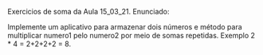 Exercicios de soma da Aula 15_03_21.
Enunciado:

Implemente um aplicativo para armazenar dois números e método para multiplicar numero1 pelo numero2 por meio
de somas repetidas. Exemplo 2 * 4 = 2+2+2+2 = 8.